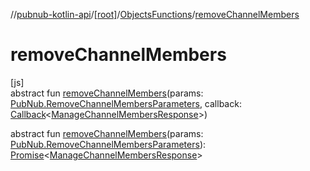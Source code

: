 //[pubnub-kotlin-api](../../../index.md)/[[root]](../index.md)/[ObjectsFunctions](index.md)/[removeChannelMembers](remove-channel-members.md)

# removeChannelMembers

[js]\
abstract fun [removeChannelMembers](remove-channel-members.md)(params: [PubNub.RemoveChannelMembersParameters](../-pub-nub/-remove-channel-members-parameters/index.md), callback: [Callback](../-callback/index.md)&lt;[ManageChannelMembersResponse](../-manage-channel-members-response/index.md)&gt;)

abstract fun [removeChannelMembers](remove-channel-members.md)(params: [PubNub.RemoveChannelMembersParameters](../-pub-nub/-remove-channel-members-parameters/index.md)): [Promise](https://kotlinlang.org/api/core/kotlin-stdlib/kotlin.js/-promise/index.html)&lt;[ManageChannelMembersResponse](../-manage-channel-members-response/index.md)&gt;
